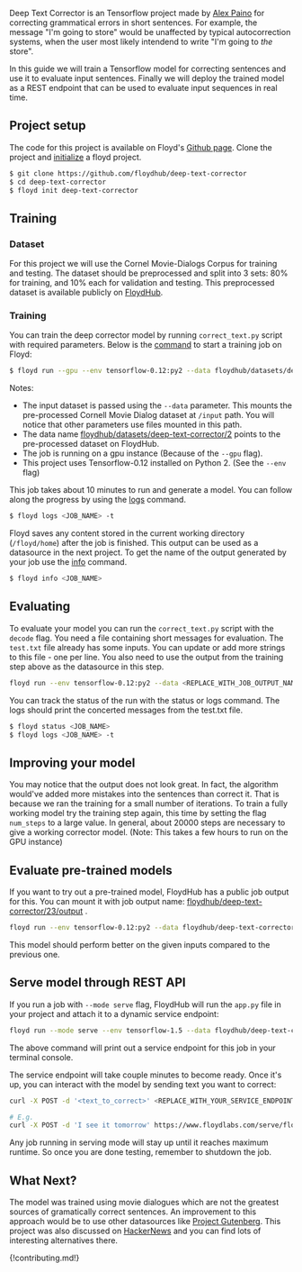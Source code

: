 Deep Text Corrector is an Tensorflow project made by [Alex Paino](https://github.com/atpaino/deep-text-corrector) for correcting
grammatical errors in short sentences. For example, the message "I'm going to
store" would be unaffected by typical autocorrection systems, when the user
most likely intendend to write "I'm going to *the* store".

In this guide we will train a Tensorflow model for correcting sentences and use
it to evaluate input sentences.  Finally we will deploy the trained model as a
REST endpoint that can be used to evaluate input sequences in real time.


## Project setup

The code for this project is available on Floyd's [Github page](https://github.com/floydhub/deep-text-corrector). Clone the project and
[initialize](../commands/init) a floyd project.

```bash
$ git clone https://github.com/floydhub/deep-text-corrector
$ cd deep-text-corrector
$ floyd init deep-text-corrector
```


## Training

### Dataset

For this project we will use the Cornel Movie-Dialogs Corpus for training and testing.
The dataset should be preprocessed and split into 3 sets: 80% for training, and 10%
each for validation and testing. This preprocessed dataset is available publicly on
[FloydHub](https://www.floydhub.com/floydhub/datasets/deep-text-corrector/1).


### Training

You can train the deep corrector model by running `correct_text.py` script with required
parameters. Below is the [command](../commands/run) to start a training job on Floyd:

```bash
$ floyd run --gpu --env tensorflow-0.12:py2 --data floydhub/datasets/deep-text-corrector/2:input "python correct_text.py --num_steps 1000 --train_path /input/data/movie_dialog_train.txt --val_path /input/data/movie_dialog_val.txt --config DefaultMovieDialogConfig --data_reader_type MovieDialogReader"
```

Notes:

- The input dataset is passed using the `--data` parameter. This mounts the pre-processed
Cornell Movie Dialog dataset at `/input` path. You will notice that other parameters use files
mounted in this path.
- The data name [floydhub/datasets/deep-text-corrector/2](https://www.floydhub.com/floydhub/datasets/deep-text-corrector/2)
points to the pre-processed dataset on FloydHub.
- The job is running on a gpu instance (Because of the `--gpu` flag).
- This project uses Tensorflow-0.12 installed on Python 2. (See the `--env` flag)

This job takes about 10 minutes to run and generate a model. You can follow along the progress
by using the [logs](../commands/logs.md) command.

```bash
$ floyd logs <JOB_NAME> -t
```

Floyd saves any content stored in the current working directory (`/floyd/home`) after the job is
finished. This output can be used as a datasource in the next project.  To get
the name of the output generated by your job use the
[info](../commands/info.md) command.

```bash
$ floyd info <JOB_NAME>
```


## Evaluating

To evaluate your model you can run the `correct_text.py` script with the `decode` flag.
You need a file containing short messages for evaluation. The `test.txt` file already has some
inputs. You can update or add more strings to this file - one per line. You also need to
use the output from the training step above as the datasource in this step.

```bash
floyd run --env tensorflow-0.12:py2 --data <REPLACE_WITH_JOB_OUTPUT_NAME>:input "python correct_text.py --train_path /input/data/movie_dialog_train.txt --test_path test.txt --config DefaultMovieDialogConfig --data_reader_type MovieDialogReader --input_path /input --decode"
```

You can track the status of the run with the status or logs command. The logs should print the
concerted messages from the test.txt file.

```bash
$ floyd status <JOB_NAME>
$ floyd logs <JOB_NAME> -t
```


## Improving your model

You may notice that the output does not look great. In fact, the algorithm would've added more
mistakes into the sentences than correct it. That is because we ran the training for a small number
of iterations. To train a fully working model try the training step again, this time by setting
the flag `num_steps` to a large value. In general, about 20000 steps are necessary to give a
working corrector model. (Note: This takes a few hours to run on the GPU instance)

## Evaluate pre-trained models

If you want to try out a pre-trained model, FloydHub has a public job output for
this. You can mount it with job output name:
[floydhub/deep-text-corrector/23/output](https://www.floydhub.com/floydhub/projects/deep-text-corrector/23/output)
.

```bash
floyd run --env tensorflow-0.12:py2 --data floydhub/deep-text-corrector/23/:input "python correct_text.py --train_path /input/data/movie_dialog_train.txt --test_path test.txt --config DefaultMovieDialogConfig --data_reader_type MovieDialogReader --input_path /input --decode"
```

This model should perform better on the given inputs compared to the previous one.


## Serve model through REST API

If you run a job with `--mode serve` flag, FloydHub will run the `app.py` file in your project and attach it to a dynamic service endpoint:

```bash
floyd run --mode serve --env tensorflow-1.5 --data floydhub/deep-text-corrector/23/:input
```

The above command will print out a service endpoint for this job in your terminal console.

The service endpoint will take couple minutes to become ready. Once it's up, you can interact with the model by sending text you want to correct:

```bash
curl -X POST -d '<text_to_correct>' <REPLACE_WITH_YOUR_SERVICE_ENDPOINT>

# E.g.
curl -X POST -d 'I see it tomorrow' https://www.floydlabs.com/serve/floydhub/projects/deep-text-corrector
```

Any job running in serving mode will stay up until it reaches maximum runtime. So
once you are done testing, remember to shutdown the job.

## What Next?

The model was trained using movie dialogues which are not the greatest sources of gramatically correct
sentences. An improvement to this approach would be to use other datasources like [Project Gutenberg](https://www.gutenberg.org/).
This project was also discussed on [HackerNews](https://news.ycombinator.com/item?id=13350972) and you can
find lots of interesting alternatives there.

{!contributing.md!}
